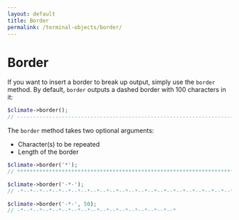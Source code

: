 ```yaml
---
layout: default
title: Border
permalink: /terminal-objects/border/
---
```


Border
==============

If you want to insert a border to break up output, simply use the `border` method. By default, `border` outputs a dashed border with 100 characters in it:

~~~php
$climate->border();
// ----------------------------------------------------------------------------------------------------
~~~

The `border` method takes two optional arguments:

+ Character(s) to be repeated
+ Length of the border

~~~php
$climate->border('*');
// ****************************************************************************************************

$climate->border('-*-');
// -*--*--*--*--*--*--*--*--*--*--*--*--*--*--*--*--*--*--*--*--*--*--*--*--*--*--*--*--*--*--*--*--*--

$climate->border('-*-', 50);
// -*--*--*--*--*--*--*--*--*--*--*--*--*--*--*--*--*
~~~
